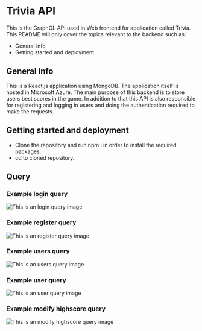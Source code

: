 # Trivia API

This is the GraphQL API used in Web frontend for application called Trivia.
This README will only cover the topics relevant to the backend such as:

* General info
* Getting started and deployment

## General info

This is a React.js application using MongoDB.
The application itself is hosted in Microsoft Azure.
The main purpose of this backend is to store users best scores in the game. 
In addition to that this API is also responsible for registering and logging in users and doing the authentication required to make the requests.

## Getting started and deployment

* Clone the repository and run npm i in order to install the required packages.
* cd to cloned repository.


## Query

### Example login query
![This is an login query image](https://users.metropolia.fi/~teemutr/queryimg/login.png)

### Example register query
![This is an register query image](https://users.metropolia.fi/~teemutr/queryimg/register.png)

### Example users query
![This is an users query image](https://users.metropolia.fi/~teemutr/queryimg/users.png)

### Example user query
![This is an user query image](https://users.metropolia.fi/~teemutr/queryimg/user.png)

### Example modify highscore query
![This is an modify highscore query image](https://users.metropolia.fi/~teemutr/queryimg/modifyhs.png)

